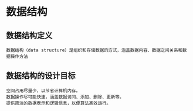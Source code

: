 # 数据结构

## 数据结构定义
```text
数据结构（data structure）是组织和存储数据的方式，涵盖数据内容、数据之间关系和数据操作方法
```

## 数据结构的设计目标
```text
空间占用尽量少，以节省计算机内存。
数据操作尽可能快速，涵盖数据访问、添加、删除、更新等。
提供简洁的数据表示和逻辑信息，以便算法高效运行。
```
